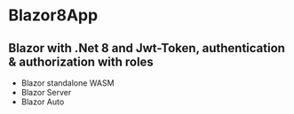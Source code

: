 # Blazor8App

## Blazor with .Net 8 and Jwt-Token, authentication & authorization with roles

- Blazor standalone WASM
- Blazor Server
- Blazor Auto
